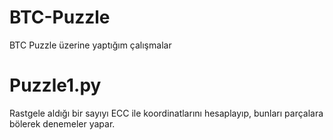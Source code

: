 # BTC-Puzzle
BTC Puzzle üzerine yaptığım çalışmalar

# Puzzle1.py
Rastgele aldığı bir sayıyı ECC ile koordinatlarını hesaplayıp, bunları parçalara bölerek denemeler yapar.

